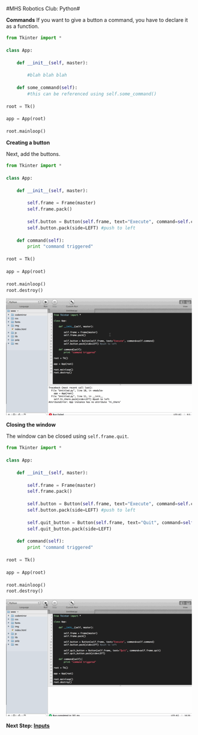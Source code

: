 #MHS Robotics Club: Python#

**Commands**
If you want to give a button a command, you have to declare it as a function.

```python
from Tkinter import *

class App:

	def __init__(self, master):

		#blah blah blah

	def some_command(self):
	    #this can be referenced using self.some_command()

root = Tk()

app = App(root)

root.mainloop()
```
**Creating a button**

Next, add the buttons.

```python
from Tkinter import *

class App:

	def __init__(self, master):

		self.frame = Frame(master)
		self.frame.pack()
		
		self.button = Button(self.frame, text="Execute", command=self.command)
		self.button.pack(side=LEFT) #push to left

	def command(self):
		print "command triggered"

root = Tk()

app = App(root)

root.mainloop()
root.destroy()
```

<img src="buttons_1.gif">

**Closing the window**

The window can be closed using `self.frame.quit`.

```python
from Tkinter import *

class App:

	def __init__(self, master):

		self.frame = Frame(master)
		self.frame.pack()
		
		self.button = Button(self.frame, text="Execute", command=self.command)
		self.button.pack(side=LEFT) #push to left
		
		self.quit_button = Button(self.frame, text="Quit", command=self.frame.quit)
		self.quit_button.pack(side=LEFT)

	def command(self):
		print "command triggered"

root = Tk()

app = App(root)

root.mainloop()
root.destroy()
```

<img src="buttons_2.gif">

**Next Step: [Inputs](inputs.md)**
